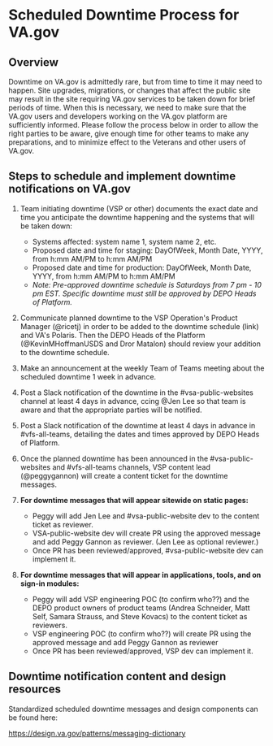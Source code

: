 # Scheduled Downtime Process for VA.gov

## Overview
Downtime on VA.gov is admittedly rare, but from time to time it may need to happen. Site upgrades, migrations, or changes that affect the public site may result in the site requiring VA.gov services to be taken down for brief periods of time. When this is necessary, we need to make sure that the VA.gov users and developers working on the VA.gov platform are sufficiently informed. Please follow the process below in order to allow the right parties to be aware, give enough time for other teams to make any preparations, and to minimize effect to the Veterans and other users of VA.gov. 

## Steps to schedule and implement downtime notifications on VA.gov

1. Team initiating downtime (VSP or other) documents the exact date and time you anticipate the downtime happening and the systems that will be taken down:
    - Systems affected: system name 1, system name 2, etc.
    - Proposed date and time for staging: DayOfWeek, Month Date, YYYY, from h:mm AM/PM to h:mm AM/PM
    - Proposed date and time for production: DayOfWeek, Month Date, YYYY, from h:mm AM/PM to h:mm AM/PM
    - _Note: Pre-approved downtime schedule is Saturdays from 7 pm - 10 pm EST. Specific downtime must still be approved by DEPO Heads of Platform._
 
 2. Communicate planned downtime to the VSP Operation's Product Manager (@ricetj) in order to be added to the downtime schedule (link) and VA's Polaris. Then the DEPO Heads of the Platform (@KevinMHoffmanUSDS and Dror Matalon) should review your addition to the downtime schedule.
 
 3. Make an announcement at the weekly Team of Teams meeting about the scheduled downtime 1 week in advance.
 
 4. Post a Slack notification of the downtime in the #vsa-public-websites channel at least 4 days in advance, ccing @Jen Lee so that team is aware and that the appropriate parties will be notified.
 
 5. Post a Slack notification of the downtime at least 4 days in advance in #vfs-all-teams, detailing the dates and times approved by DEPO Heads of Platform.

6. Once the planned downtime has been announced in the #vsa-public-websites and #vfs-all-teams channels, VSP content lead (@peggygannon) will create a content ticket for the downtime messages. 

7.  **For downtime messages that will appear sitewide on static pages:**
    - Peggy will add Jen Lee and #vsa-public-website dev to the content ticket as reviewer.
    - VSA-public-website dev will create PR using the approved message and add Peggy Gannon as reviewer. (Jen Lee as optional reviewer.)
    - Once PR has been reviewed/approved, #vsa-public-website dev can implement it.
 
8.  **For downtime messages that will appear in applications, tools, and on sign-in modules:**
    - Peggy will add VSP engineering POC (to confirm who??) and the DEPO product owners of product teams (Andrea Schneider, Matt Self, Samara Strauss, and Steve Kovacs) to the content ticket as reviewers. 
    - VSP engineering POC (to confirm who??) will create PR using the approved message and add Peggy Gannon as reviewer 
    - Once PR has been reviewed/approved, VSP dev can implement it. 
 
 ## Downtime notification content and design resources
 
 Standardized scheduled downtime messages and design components can be found here: 
 
 https://design.va.gov/patterns/messaging-dictionary
